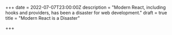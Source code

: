 +++
date = 2022-07-07T23:00:00Z
description = "Modern React, including hooks and providers, has been a disaster for web development."
draft = true
title = "Modern React is a Disaster"

+++
